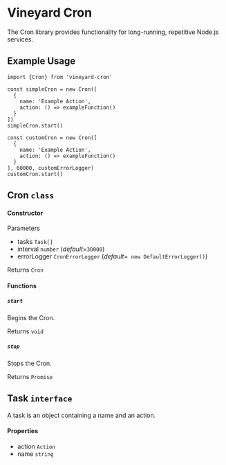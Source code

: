 # Vineyard Cron

The Cron library provides functionality for long-running, repetitive Node.js services.

## Example Usage

    import {Cron} from 'vineyard-cron'

    const simpleCron = new Cron([
      {
        name: 'Example Action',
        action: () => exampleFunction()
      }
    ])
    simpleCron.start()

    const customCron = new Cron([
      {
        name: 'Example Action',
        action: () => exampleFunction()
      }
    ], 60000, customErrorLogger)
    customCron.start()

## Cron `class`

#### Constructor

Parameters

*  tasks `Task[]` 
*  interval `number` (*default*=`30000`) 
*  errorLogger `CronErrorLogger` (*default*=` new DefaultErrorLogger()`) 

Returns `Cron`

#### Functions

##### `start`
Begins the Cron.

Returns `void`

##### `stop`
Stops the Cron.

Returns `Promise`


## Task `interface`
A task is an object containing a name and an action.


#### Properties

* action `Action` 
* name `string` 
